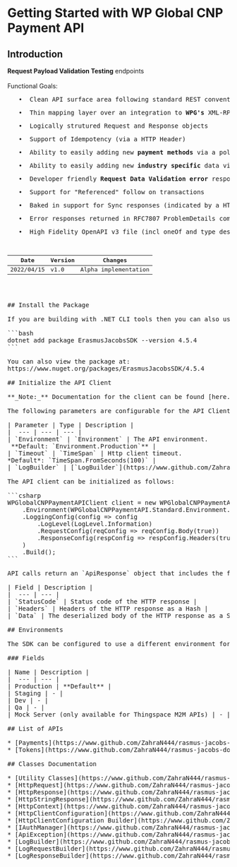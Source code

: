 
# Getting Started with WP Global CNP Payment API

## Introduction

<b>Request Payload Validation Testing</b> endpoints
<br/>
<br/>
Functional Goals:

<pre>   <span>&#8226;</span>  Clean API surface area following standard REST conventions
<pre>   <span>&#8226;</span>  Thin mapping layer over an integration to <b>WPG's</b> XML-RPC webAPI for US and Intl Merchants
<pre>   <span>&#8226;</span>  Logically strutured Request and Response objects
<pre>   <span>&#8226;</span>  Support of Idempotency (via a HTTP Header)
<pre>   <span>&#8226;</span>  Ability to easily adding new <b>payment methods</b> via a polymorphic <b>PaymentMethod</b> property
<pre>   <span>&#8226;</span>  Ability to easily adding new <b>industry specific</b> data via a polymorphic <b>IndustryData</b> property
<pre>   <span>&#8226;</span>  Developer friendly <b>Request Data Validation error</b> responses
<pre>   <span>&#8226;</span>  Support for "Referenced" follow on transactions
<pre>   <span>&#8226;</span>  Baked in support for Sync responses (indicated by a HTTP 200 return code) and Async responses (indicated by a HTTP 202 return code).
<pre>   <span>&#8226;</span>  Error responses returned in RFC7807 ProblemDetails compliant responses
<pre>   <span>&#8226;</span>  High Fidelity OpenAPI v3 file (incl oneOf and type descriminators for polymorphic properties)
<br/>
<table>
<thead>
<tr>
<th>Date</th>
<th>Version</th>
<th>Changes</th>
</tr>
</thead>
<tbody>
<tr>
<td>2022/04/15</td>
<td>v1.0</td>
<td> Alpha implementation
</td>
</tr>
</tbody>
</table>


## Install the Package

If you are building with .NET CLI tools then you can also use the following command:

```bash
dotnet add package ErasmusJacobsSDK --version 4.5.4
```

You can also view the package at:
https://www.nuget.org/packages/ErasmusJacobsSDK/4.5.4

## Initialize the API Client

**_Note:_** Documentation for the client can be found [here.](https://www.github.com/ZahraN444/rasmus-jacobs-dotnet-sdk/tree/4.5.4/doc/client.md)

The following parameters are configurable for the API Client:

| Parameter | Type | Description |
|  --- | --- | --- |
| `Environment` | `Environment` | The API environment. <br> **Default: `Environment.Production`** |
| `Timeout` | `TimeSpan` | Http client timeout.<br>*Default*: `TimeSpan.FromSeconds(100)` |
| `LogBuilder` | [`LogBuilder`](https://www.github.com/ZahraN444/rasmus-jacobs-dotnet-sdk/tree/4.5.4/doc/log-builder.md) | Represents the logging configuration builder for API calls |

The API client can be initialized as follows:

```csharp
WPGlobalCNPPaymentAPIClient client = new WPGlobalCNPPaymentAPIClient.Builder()
    .Environment(WPGlobalCNPPaymentAPI.Standard.Environment.Production)
    .LoggingConfig(config => config
        .LogLevel(LogLevel.Information)
        .RequestConfig(reqConfig => reqConfig.Body(true))
        .ResponseConfig(respConfig => respConfig.Headers(true))
    )
    .Build();
```

API calls return an `ApiResponse` object that includes the following fields:

| Field | Description |
|  --- | --- |
| `StatusCode` | Status code of the HTTP response |
| `Headers` | Headers of the HTTP response as a Hash |
| `Data` | The deserialized body of the HTTP response as a String |

## Environments

The SDK can be configured to use a different environment for making API calls. Available environments are:

### Fields

| Name | Description |
|  --- | --- |
| Production | **Default** |
| Staging | - |
| Dev | - |
| Qa | - |
| Mock Server (only available for Thingspace M2M APIs) | - |

## List of APIs

* [Payments](https://www.github.com/ZahraN444/rasmus-jacobs-dotnet-sdk/tree/4.5.4/doc/controllers/payments.md)
* [Tokens](https://www.github.com/ZahraN444/rasmus-jacobs-dotnet-sdk/tree/4.5.4/doc/controllers/tokens.md)

## Classes Documentation

* [Utility Classes](https://www.github.com/ZahraN444/rasmus-jacobs-dotnet-sdk/tree/4.5.4/doc/utility-classes.md)
* [HttpRequest](https://www.github.com/ZahraN444/rasmus-jacobs-dotnet-sdk/tree/4.5.4/doc/http-request.md)
* [HttpResponse](https://www.github.com/ZahraN444/rasmus-jacobs-dotnet-sdk/tree/4.5.4/doc/http-response.md)
* [HttpStringResponse](https://www.github.com/ZahraN444/rasmus-jacobs-dotnet-sdk/tree/4.5.4/doc/http-string-response.md)
* [HttpContext](https://www.github.com/ZahraN444/rasmus-jacobs-dotnet-sdk/tree/4.5.4/doc/http-context.md)
* [HttpClientConfiguration](https://www.github.com/ZahraN444/rasmus-jacobs-dotnet-sdk/tree/4.5.4/doc/http-client-configuration.md)
* [HttpClientConfiguration Builder](https://www.github.com/ZahraN444/rasmus-jacobs-dotnet-sdk/tree/4.5.4/doc/http-client-configuration-builder.md)
* [IAuthManager](https://www.github.com/ZahraN444/rasmus-jacobs-dotnet-sdk/tree/4.5.4/doc/i-auth-manager.md)
* [ApiException](https://www.github.com/ZahraN444/rasmus-jacobs-dotnet-sdk/tree/4.5.4/doc/api-exception.md)
* [LogBuilder](https://www.github.com/ZahraN444/rasmus-jacobs-dotnet-sdk/tree/4.5.4/doc/log-builder.md)
* [LogRequestBuilder](https://www.github.com/ZahraN444/rasmus-jacobs-dotnet-sdk/tree/4.5.4/doc/log-request-builder.md)
* [LogResponseBuilder](https://www.github.com/ZahraN444/rasmus-jacobs-dotnet-sdk/tree/4.5.4/doc/log-response-builder.md)

